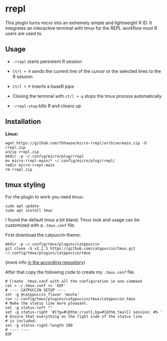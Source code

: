 # rrepl
This plugin turns micro into an extremely simple and lightweight R ID. It integrates an interactive terminal with tmux for the REPL workflow most R users are used to.


## Usage

- `:rrepl` starts persistent R session



- `Ctrl + R` sends the current line of the cursor or the selected lines to the R session

- `Ctrl + P` inserts a baseR pipe 



- Closing the terminal with `ctrl + q` stops the tmux process automatically
- `:rrepl-stop` kills R and cleans up


## Installation

**Linux:**

```
wget https://github.com/thhaase/micro-rrepl/archive/main.zip -O rrepl.zip
unzip rrepl.zip
mkdir -p ~/.config/micro/plug/rrepl
mv micro-rrepl-main/* ~/.config/micro/plug/rrepl/
rmdir micro-rrepl-main
rm rrepl.zip
```

## tmux styling

For the plugin to work you need tmux:

```
sudo apt update
sudo apt install tmux
```

I found the default tmux a bit bland. Tmux look and usage can be customized with a `.tmux.conf` file. 

First download the catpuccin theme: 
```
mkdir -p ~/.config/tmux/plugins/catppuccin
git clone -b v2.1.3 https://github.com/catppuccin/tmux.git ~/.config/tmux/plugins/catppuccin/tmux
```
(more info [in the according repository](https://github.com/catppuccin/tmux/blob/main/docs/tutorials/01-getting-started.md))


After that copy the following code to create my `.tmux.conf` file.
```
# Create .tmux.conf with all the configuration in one command
cat > ~/.tmux.conf << 'EOF'
# ---- CATPUCCIN SETUP ----
set -g @catppuccin_flavor 'mocha'
run ~/.config/tmux/plugins/catppuccin/tmux/catppuccin.tmux
# Make the status line more pleasant.
set -g status-left ""
set -g status-right '#[fg=#{@thm_crust},bg=#{@thm_teal}] session: #S '
# Ensure that everything on the right side of the status line
# is included.
set -g status-right-length 100
# ---- ----
EOF
```
